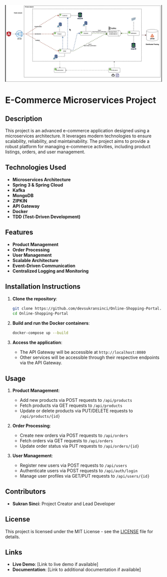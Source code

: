 ![](application-arhitecture.png)
# E-Commerce Microservices Project

## Description
This project is an advanced e-commerce application designed using a microservices architecture. It leverages modern technologies to ensure scalability, reliability, and maintainability. The project aims to provide a robust platform for managing e-commerce activities, including product listings, orders, and user management.

## Technologies Used
- **Microservices Architecture**
- **Spring 3 & Spring Cloud**
- **Kafka**
- **MongoDB**
- **ZIPKIN**
- **API Gateway**
- **Docker**
- **TDD (Test-Driven Development)**

## Features
- **Product Management**
- **Order Processing**
- **User Management**
- **Scalable Architecture**
- **Event-Driven Communication**
- **Centralized Logging and Monitoring**

## Installation Instructions
1. **Clone the repository**:
    ```bash
    git clone https://github.com/devsukransinci/Online-Shopping-Portal.git
    cd Online-Shopping-Portal
    ```

2. **Build and run the Docker containers**:
    ```bash
    docker-compose up --build
    ```

3. **Access the application**:
    - The API Gateway will be accessible at `http://localhost:8080`
    - Other services will be accessible through their respective endpoints via the API Gateway.

## Usage
1. **Product Management**:
    - Add new products via POST requests to `/api/products`
    - Fetch products via GET requests to `/api/products`
    - Update or delete products via PUT/DELETE requests to `/api/products/{id}`

2. **Order Processing**:
    - Create new orders via POST requests to `/api/orders`
    - Fetch orders via GET requests to `/api/orders`
    - Update order status via PUT requests to `/api/orders/{id}`

3. **User Management**:
    - Register new users via POST requests to `/api/users`
    - Authenticate users via POST requests to `/api/auth/login`
    - Manage user profiles via GET/PUT requests to `/api/users/{id}`

## Contributors
- **Sukran Sinci**: Project Creator and Lead Developer

## License
This project is licensed under the MIT License - see the [LICENSE](LICENSE) file for details.

## Links
- **Live Demo**: [Link to live demo if available]
- **Documentation**: [Link to additional documentation if available]
